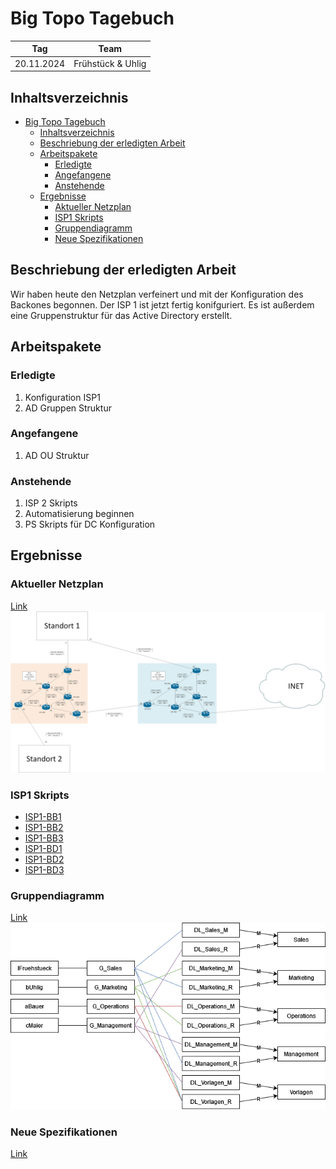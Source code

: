 # Big Topo Tagebuch

| Tag        | Team              |
| ---------- | ----------------- |
| 20.11.2024 | Frühstück & Uhlig |

## Inhaltsverzeichnis

- [Big Topo Tagebuch](#big-topo-tagebuch)
  - [Inhaltsverzeichnis](#inhaltsverzeichnis)
  - [Beschriebung der erledigten Arbeit](#beschriebung-der-erledigten-arbeit)
  - [Arbeitspakete](#arbeitspakete)
    - [Erledigte](#erledigte)
    - [Angefangene](#angefangene)
    - [Anstehende](#anstehende)
  - [Ergebnisse](#ergebnisse)
    - [Aktueller Netzplan](#aktueller-netzplan)
    - [ISP1 Skripts](#isp1-skripts)
    - [Gruppendiagramm](#gruppendiagramm)
    - [Neue Spezifikationen](#neue-spezifikationen)

## Beschriebung der erledigten Arbeit

Wir haben heute den Netzplan verfeinert und mit der Konfiguration des Backones begonnen. Der ISP 1 ist jetzt fertig konifguriert. Es ist außerdem eine Gruppenstruktur für das Active Directory erstellt.

## Arbeitspakete

### Erledigte

1. Konfiguration ISP1
2. AD Gruppen Struktur

### Angefangene

1. AD OU Struktur

### Anstehende

1. ISP 2 Skripts
2. Automatisierung beginnen
3. PS Skripts für DC Konfiguration

## Ergebnisse

### Aktueller Netzplan

[Link](../plan/Netzplan/Backbone.png)
![Backbone](../plan/Netzplan/Backbone.png)

### ISP1 Skripts

- [ISP1-BB1](../scripts/ISP_1/ISP1-BB1.ios)
- [ISP1-BB2](../scripts/ISP_1/ISP1-BB2.ios)
- [ISP1-BB3](../scripts/ISP_1/ISP1-BB3.ios)
- [ISP1-BD1](../scripts/ISP_1/ISP1-BD1.ios)
- [ISP1-BD2](../scripts/ISP_1/ISP1-BD2.ios)
- [ISP1-BD3](../scripts/ISP_1/ISP1-BD3.ios)

### Gruppendiagramm

[Link](../plan/AD/Gruppen/Gruppen.png)
![Gruppendiagramm](../plan/AD/Gruppen/Gruppen.png)

### Neue Spezifikationen

[Link](../Spezifikationen.md)
